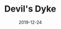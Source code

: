 ---
title: Devil's Dyke
date: 2019-12-24
layout: trip
thumb_img_path: trips/devilsdyke/3.jpeg
content_img_paths:
  - trips/devilsdyke/1.jpeg
  - trips/devilsdyke/2.jpeg
  - trips/devilsdyke/3.jpeg
  - trips/devilsdyke/4.jpeg
# map: 1edPsdSfS4l9y8oeYhPIx7Q04hYgx33Vp
car: Vauxhall Corsa, 5-speed MT
mileage: 326.4
---